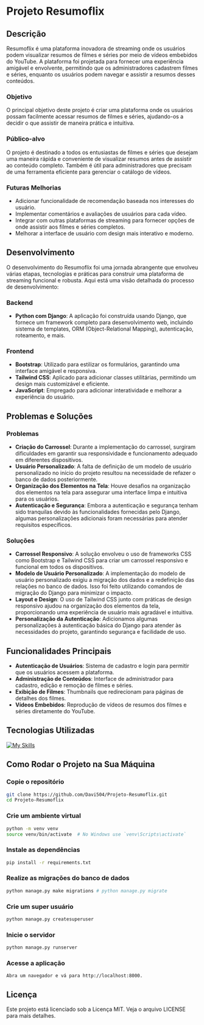 # Projeto Resumoflix

## Descrição
Resumoflix é uma plataforma inovadora de streaming onde os usuários podem visualizar resumos de filmes e séries por meio de vídeos embebidos do YouTube. A plataforma foi projetada para fornecer uma experiência amigável e envolvente, permitindo que os administradores cadastrem filmes e séries, enquanto os usuários podem navegar e assistir a resumos desses conteúdos.

### Objetivo
O principal objetivo deste projeto é criar uma plataforma onde os usuários possam facilmente acessar resumos de filmes e séries, ajudando-os a decidir o que assistir de maneira prática e intuitiva.

### Público-alvo
O projeto é destinado a todos os entusiastas de filmes e séries que desejam uma maneira rápida e conveniente de visualizar resumos antes de assistir ao conteúdo completo. Também é útil para administradores que precisam de uma ferramenta eficiente para gerenciar o catálogo de vídeos.

### Futuras Melhorias
- Adicionar funcionalidade de recomendação baseada nos interesses do usuário.
- Implementar comentários e avaliações de usuários para cada vídeo.
- Integrar com outras plataformas de streaming para fornecer opções de onde assistir aos filmes e séries completos.
- Melhorar a interface de usuário com design mais interativo e moderno.

## Desenvolvimento
O desenvolvimento do Resumoflix foi uma jornada abrangente que envolveu várias etapas, tecnologias e práticas para construir uma plataforma de streaming funcional e robusta. Aqui está uma visão detalhada do processo de desenvolvimento:

### Backend
- **Python com Django**: A aplicação foi construída usando Django, que fornece um framework completo para desenvolvimento web, incluindo sistema de templates, ORM (Object-Relational Mapping), autenticação, roteamento, e mais.

### Frontend
- **Bootstrap**: Utilizado para estilizar os formulários, garantindo uma interface amigável e responsiva.
- **Tailwind CSS**: Aplicado para adicionar classes utilitárias, permitindo um design mais customizável e eficiente.
- **JavaScript**: Empregado para adicionar interatividade e melhorar a experiência do usuário.

## Problemas e Soluções

### Problemas

- **Criação do Carrossel**: Durante a implementação do carrossel, surgiram dificuldades em garantir sua responsividade e funcionamento adequado em diferentes dispositivos.
- **Usuário Personalizado**: A falta de definição de um modelo de usuário personalizado no início do projeto resultou na necessidade de refazer o banco de dados posteriormente.
- **Organização dos Elementos na Tela**: Houve desafios na organização dos elementos na tela para assegurar uma interface limpa e intuitiva para os usuários.
- **Autenticação e Segurança**: Embora a autenticação e segurança tenham sido tranquilas devido às funcionalidades fornecidas pelo Django, algumas personalizações adicionais foram necessárias para atender requisitos específicos.

### Soluções

- **Carrossel Responsivo**: A solução envolveu o uso de frameworks CSS como Bootstrap e Tailwind CSS para criar um carrossel responsivo e funcional em todos os dispositivos.
- **Modelo de Usuário Personalizado**: A implementação do modelo de usuário personalizado exigiu a migração dos dados e a redefinição das relações no banco de dados. Isso foi feito utilizando comandos de migração do Django para minimizar o impacto.
- **Layout e Design**: O uso de Tailwind CSS junto com práticas de design responsivo ajudou na organização dos elementos da tela, proporcionando uma experiência de usuário mais agradável e intuitiva.
- **Personalização da Autenticação**: Adicionamos algumas personalizações à autenticação básica do Django para atender às necessidades do projeto, garantindo segurança e facilidade de uso.

## Funcionalidades Principais
- **Autenticação de Usuários**: Sistema de cadastro e login para permitir que os usuários acessem a plataforma.
- **Administração de Conteúdos**: Interface de administrador para cadastro, edição e remoção de filmes e séries.
- **Exibição de Filmes**: Thumbnails que redirecionam para páginas de detalhes dos filmes.
- **Vídeos Embebidos**: Reprodução de vídeos de resumos dos filmes e séries diretamente do YouTube.

## Tecnologias Utilizadas
[![My Skills](https://skillicons.dev/icons?i=python,django,html,css,tailwind,bootstrap,js)](https://skillicons.dev)

## Como Rodar o Projeto na Sua Máquina

### Copie o repositório

```sh
git clone https://github.com/Davi504/Projeto-Resumoflix.git
cd Projeto-Resumoflix
```

### Crie um ambiente virtual
```sh
python -m venv venv
source venv/bin/activate  # No Windows use `venv\Scripts\activate`
```
### Instale as dependências
```sh
pip install -r requirements.txt
```
### Realize as migrações do banco de dados
```sh
python manage.py make migrations # python manage.py migrate
```

### Crie um super usuário
```sh
python manage.py createsuperuser
```

### Inicie o servidor
```sh
python manage.py runserver
```

### Acesse a aplicação
`Abra um navegador e vá para http://localhost:8000.`

## Licença
Este projeto está licenciado sob a Licença MIT. Veja o arquivo LICENSE para mais detalhes.

